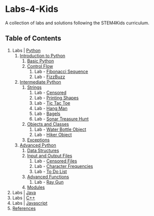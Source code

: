 # Labs-4-Kids

A collection of labs and solutions following the STEM4Kids curriculum.

## Table of Contents

1. Labs | [Python](./Labs_Python)
    1. [Introduction to Python](./Labs_Python/1._Introduction_to_Python)
        1. [Basic Python](./Labs_Python/1._Introduction_to_Python/1._Basic_Python)
        2. [Control Flow](./Labs_Python/1._Introduction_to_Python/2._Control_Flow)
            1. Lab - [Fibonacci Sequence](./Labs_Python/1._Introduction_to_Python/2._Control_Flow/Printing_Shapes/README.md)
            2. Lab - [FizzBuzz](./Labs_Python/1._Introduction_to_Python/2._Control_Flow/FizzBuzz/README.md)
    2. [Intermediate Python](./Labs_Python/2._Intermediate_Python)
        1. [Strings](./Labs_Python/2._Intermediate_Python/1._Strings)
            1. Lab - [Censored](./Labs_Python/2._Intermediate_Python/1._Strings/Censored/README.md)
            2. Lab - [Printing Shapes](./Labs_Python/2._Intermediate_Python/1._Strings/Printing_Shapes/README.md)
            3. Lab - [Tic Tac Toe](./Labs_Python/2._Intermediate_Python/1._Strings/Tic-Tac-Toe/README.md)
            4. Lab - [Hang Man](./Labs_Python/2._Intermediate_Python/1._Strings/Hang_Man/README.md)
            5. Lab - [Bagels](./Labs_Python/2._Intermediate_Python/1._Strings/Bagels/README.md)
            6. Lab - [Sonar Treasure Hunt](./Labs_Python/2._Intermediate_Python/1._Strings/Sonar_Treasure_Hunt/README.md)
        2. [Objects and Classes](./Labs_Python/2._Intermediate_Python/2._Objects_and_Classes)
            1. Lab - [Water Bottle Object](./Labs_Python/2._Intermediate_Python/2._Objects_and_Classes/Water_Bottle_Object/README.md)
            2. Lab - [Hiker Object](./Labs_Python/2._Intermediate_Python/2._Objects_and_Classes/Hiker_Object/README.md)
        3. [Exceptions](./Labs_Python/2._Intermediate_Python/3._Exceptions)
    3. [Advanced Python](./Labs_Python/3._Advanced_Python)
        1. [Data Structures](./Labs_Python/3._Advanced_Python/1._Data_Structures)
        2. [Input and Output Files](./Labs_Python/3._Advanced_Python/2._Input_and_Output_Files)
            1. Lab - [Censored Files](./Labs_Python/3._Advanced_Python/2._Input_and_Output_Files/Censored_Files/README.md)
            2. Lab - [Character Frequencies](./Labs_Python/3._Advanced_Python/2._Input_and_Output_Files/Character_Frequencies/README.md)
            3. Lab - [To Do List](./Labs_Python/3._Advanced_Python/2._Input_and_Output_Files/To_Do_List/README.md)
        3. [Advanced Functions](./Labs_Python/3._Advanced_Python/3._Advanced_Functions)
            1. Lab - [Ray Gun](./Labs_Python/3._Advanced_Python/3._Advanced_Functions/Ray_Gun/README.md)
        4. [Modules](./Labs_Python/3._Advanced_Python/4._Modules)
2. Labs | [Java](./Labs_Java)
3. Labs | [C++](./Labs_C++)
4. Labs | [Javascript](./Labs_Javascript)
5. [References](./References)




